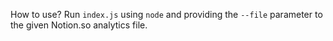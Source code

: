 How to use?
Run `index.js` using `node` and providing the `--file` parameter to the given Notion.so analytics file.